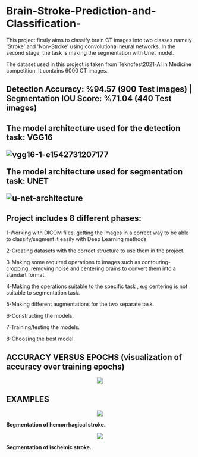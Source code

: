 # Brain-Stroke-Prediction-and-Classification-
This project firstly aims to classify brain CT images into two classes namely 'Stroke' and 'Non-Stroke' using convolutional neural networks. In the second stage, the task is making the segmentation with Unet model. 

The dataset used in this project is taken from Teknofest2021-AI in Medicine competition. It contains 6000 CT images.

<h2>Detection Accuracy: %94.57 (900 Test images) | Segmentation IOU Score: %71.04 (440 Test images)<h2>


The model architecture used for the detection task: VGG16


![vgg16-1-e1542731207177](https://user-images.githubusercontent.com/56753978/134819854-bbcae054-bf93-4677-b206-dea222a6cb88.png)

The model architecture used for segmentation task: UNET


![u-net-architecture](https://user-images.githubusercontent.com/56753978/134819883-a8b284da-ff67-42de-9eff-9011f2eaa173.png)


<h2>Project includes 8 different phases:</h2>

1-Working with DICOM files, getting the images in a correct way to be able to classify/segment it easily with Deep Learning methods.

2-Creating datasets with the correct structure to use them in the project.

3-Making some required operations to images such as contouring-cropping, removing noise and centering brains to convert them into a standart format.

4-Making the operations suitable to the specific task , e.g centering is not suitable to segmentation task.

5-Making different augmentations for the two separate task.

6-Constructing the models.

7-Training/testing the models.

8-Choosing the best model.




<h2> ACCURACY VERSUS EPOCHS (visualization of accuracy over training epochs) </h2>
  

<p align="center"> 
<img src=https://user-images.githubusercontent.com/56753978/134819911-c40e90d5-5ed1-452c-9b2e-e379e5830a99.png>
  </p>


<h2>EXAMPLES</h2>
<p align="center"> 
<img src=https://user-images.githubusercontent.com/56753978/134818932-b6023adb-9eaf-4af3-9d30-d397a9ecb119.png>
</p>
  
<strong>Segmentation of hemorrhagical stroke.</strong>


<p align="center">
<img src=https://user-images.githubusercontent.com/56753978/134818936-ed268041-50c0-4f1f-bf8b-55273bdd142e.png>
</p>
  
<strong>Segmentation of ischemic stroke.</strong>
 



